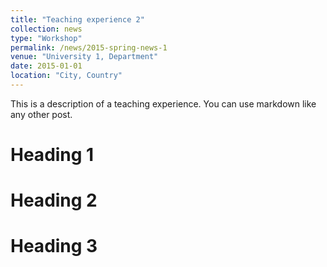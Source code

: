 ```yaml
---
title: "Teaching experience 2"
collection: news
type: "Workshop"
permalink: /news/2015-spring-news-1
venue: "University 1, Department"
date: 2015-01-01
location: "City, Country"
---
```


This is a description of a teaching experience. You can use markdown like any other post.

Heading 1
======

Heading 2
======

Heading 3
======
